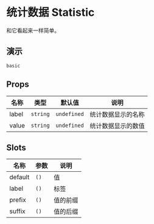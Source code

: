 # 统计数据 Statistic

和它看起来一样简单。

## 演示

```demo
basic
```

## Props

| 名称  | 类型     | 默认值      | 说明               |
| ----- | -------- | ----------- | ------------------ |
| label | `string` | `undefined` | 统计数据显示的名称 |
| value | `string` | `undefined` | 统计数据显示的数值 |

## Slots

| 名称    | 参数 | 说明     |
| ------- | ---- | -------- |
| default | `()` | 值       |
| label   | `()` | 标签     |
| prefix  | `()` | 值的前缀 |
| suffix  | `()` | 值的后缀 |
